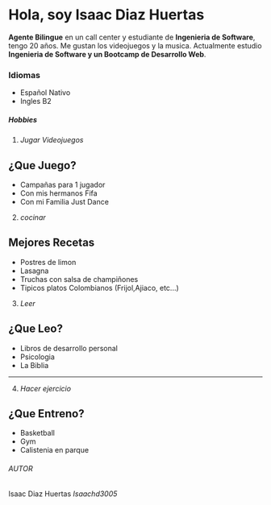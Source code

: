 # Hola, soy Isaac Diaz Huertas

**Agente Bilingue** en un call center y estudiante de **Ingenieria de Software**, tengo 20 años.
Me gustan los videojuegos y la musica. Actualmente estudio **Ingenieria de Software y un Bootcamp de Desarrollo Web**.

### Idiomas

- Español Nativo
- Ingles B2

##### **Hobbies**

1. _Jugar Videojuegos_

## ¿Que Juego?

- Campañas para 1 jugador
- Con mis hermanos Fifa
- Con mi Familia Just Dance

2. _cocinar_

## Mejores Recetas

- Postres de limon
- Lasagna
- Truchas con salsa de champiñones
- Tipicos platos Colombianos (Frijol,Ajiaco, etc...)

3. _Leer_

## ¿Que Leo?

- Libros de desarrollo personal
- Psicologia
- La Biblia

---

4. _Hacer ejercicio_

## ¿Que Entreno?

- Basketball
- Gym
- Calistenia en parque

###### AUTOR

Isaac Diaz Huertas
_Isaachd3005_
